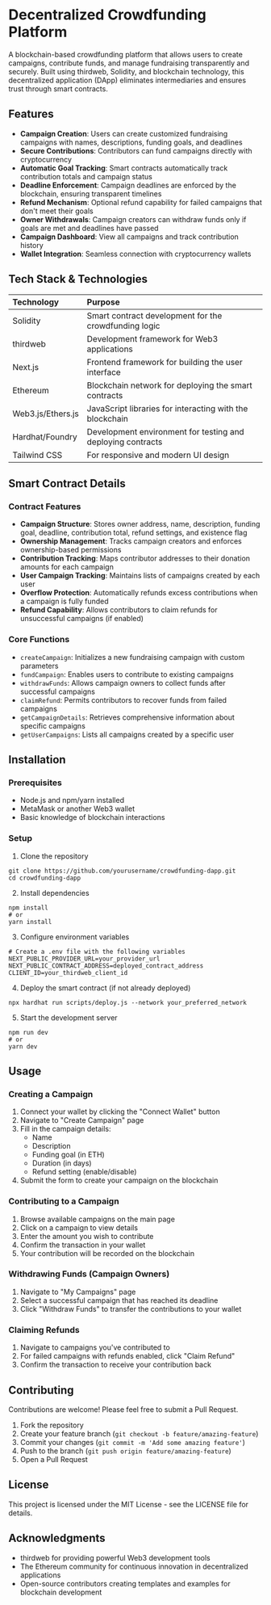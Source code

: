 # Decentralized Crowdfunding Platform

A blockchain-based crowdfunding platform that allows users to create campaigns, contribute funds, and manage fundraising transparently and securely. Built using thirdweb, Solidity, and blockchain technology, this decentralized application (DApp) eliminates intermediaries and ensures trust through smart contracts.

## Features

- **Campaign Creation**: Users can create customized fundraising campaigns with names, descriptions, funding goals, and deadlines
- **Secure Contributions**: Contributors can fund campaigns directly with cryptocurrency
- **Automatic Goal Tracking**: Smart contracts automatically track contribution totals and campaign status
- **Deadline Enforcement**: Campaign deadlines are enforced by the blockchain, ensuring transparent timelines
- **Refund Mechanism**: Optional refund capability for failed campaigns that don't meet their goals
- **Owner Withdrawals**: Campaign creators can withdraw funds only if goals are met and deadlines have passed
- **Campaign Dashboard**: View all campaigns and track contribution history
- **Wallet Integration**: Seamless connection with cryptocurrency wallets


## Tech Stack \& Technologies

| Technology | Purpose |
| :-- | :-- |
| Solidity | Smart contract development for the crowdfunding logic |
| thirdweb | Development framework for Web3 applications |
| Next.js | Frontend framework for building the user interface |
| Ethereum | Blockchain network for deploying the smart contracts |
| Web3.js/Ethers.js | JavaScript libraries for interacting with the blockchain |
| Hardhat/Foundry | Development environment for testing and deploying contracts |
| Tailwind CSS | For responsive and modern UI design |

## Smart Contract Details

### Contract Features

- **Campaign Structure**: Stores owner address, name, description, funding goal, deadline, contribution total, refund settings, and existence flag
- **Ownership Management**: Tracks campaign creators and enforces ownership-based permissions
- **Contribution Tracking**: Maps contributor addresses to their donation amounts for each campaign
- **User Campaign Tracking**: Maintains lists of campaigns created by each user
- **Overflow Protection**: Automatically refunds excess contributions when a campaign is fully funded
- **Refund Capability**: Allows contributors to claim refunds for unsuccessful campaigns (if enabled)


### Core Functions

- `createCampaign`: Initializes a new fundraising campaign with custom parameters
- `fundCampaign`: Enables users to contribute to existing campaigns
- `withdrawFunds`: Allows campaign owners to collect funds after successful campaigns
- `claimRefund`: Permits contributors to recover funds from failed campaigns
- `getCampaignDetails`: Retrieves comprehensive information about specific campaigns
- `getUserCampaigns`: Lists all campaigns created by a specific user


## Installation

### Prerequisites

- Node.js and npm/yarn installed
- MetaMask or another Web3 wallet
- Basic knowledge of blockchain interactions


### Setup

1. Clone the repository

```
git clone https://github.com/yourusername/crowdfunding-dapp.git
cd crowdfunding-dapp
```

2. Install dependencies

```
npm install
# or
yarn install
```

3. Configure environment variables

```
# Create a .env file with the following variables
NEXT_PUBLIC_PROVIDER_URL=your_provider_url
NEXT_PUBLIC_CONTRACT_ADDRESS=deployed_contract_address
CLIENT_ID=your_thirdweb_client_id
```

4. Deploy the smart contract (if not already deployed)

```
npx hardhat run scripts/deploy.js --network your_preferred_network
```

5. Start the development server

```
npm run dev
# or
yarn dev
```


## Usage

### Creating a Campaign

1. Connect your wallet by clicking the "Connect Wallet" button
2. Navigate to "Create Campaign" page
3. Fill in the campaign details:
    - Name
    - Description
    - Funding goal (in ETH)
    - Duration (in days)
    - Refund setting (enable/disable)
4. Submit the form to create your campaign on the blockchain

### Contributing to a Campaign

1. Browse available campaigns on the main page
2. Click on a campaign to view details
3. Enter the amount you wish to contribute
4. Confirm the transaction in your wallet
5. Your contribution will be recorded on the blockchain

### Withdrawing Funds (Campaign Owners)

1. Navigate to "My Campaigns" page
2. Select a successful campaign that has reached its deadline
3. Click "Withdraw Funds" to transfer the contributions to your wallet

### Claiming Refunds

1. Navigate to campaigns you've contributed to
2. For failed campaigns with refunds enabled, click "Claim Refund"
3. Confirm the transaction to receive your contribution back

## Contributing

Contributions are welcome! Please feel free to submit a Pull Request.

1. Fork the repository
2. Create your feature branch (`git checkout -b feature/amazing-feature`)
3. Commit your changes (`git commit -m 'Add some amazing feature'`)
4. Push to the branch (`git push origin feature/amazing-feature`)
5. Open a Pull Request

## License

This project is licensed under the MIT License - see the LICENSE file for details.

## Acknowledgments

- thirdweb for providing powerful Web3 development tools
- The Ethereum community for continuous innovation in decentralized applications
- Open-source contributors creating templates and examples for blockchain development
